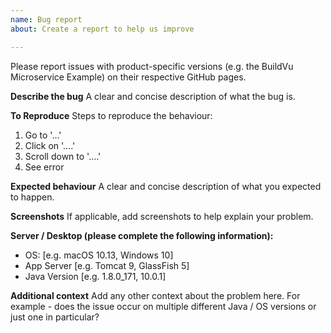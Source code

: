 ```yaml
---
name: Bug report
about: Create a report to help us improve

---
```


Please report issues with product-specific versions (e.g. the BuildVu Microservice Example) on their respective GitHub pages.

**Describe the bug**
A clear and concise description of what the bug is.

**To Reproduce**
Steps to reproduce the behaviour:
1. Go to '...'
2. Click on '....'
3. Scroll down to '....'
4. See error

**Expected behaviour**
A clear and concise description of what you expected to happen.

**Screenshots**
If applicable, add screenshots to help explain your problem.

**Server / Desktop (please complete the following information):**
 - OS: [e.g. macOS 10.13, Windows 10]
 - App Server [e.g. Tomcat 9, GlassFish 5]
 - Java Version [e.g. 1.8.0_171, 10.0.1]

**Additional context**
Add any other context about the problem here.
For example - does the issue occur on multiple different Java / OS versions or just one in particular?
